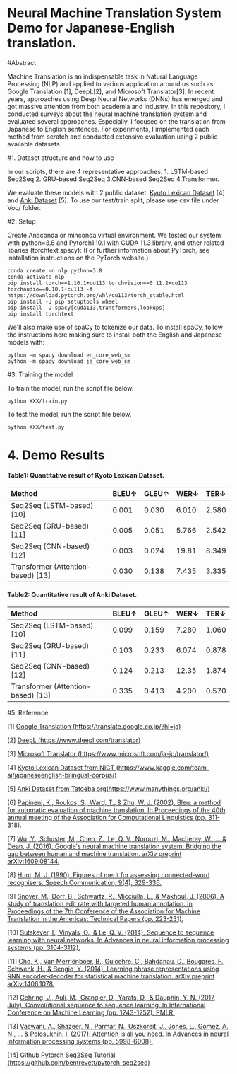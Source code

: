 # Neural Machine Translation System Demo for Japanese-English translation.


#Abstract

Machine Translation is an indispensable task in Natural Language Processing (NLP) and applied to various application around us such as Google Translation [1], DeepL[2], and Microsoft Translator[3]. In recent years, approaches using Deep Neural Networks (DNNs) has emerged and got massive attention from both academia and industry.
In this repository, I conducted surveys about the neural machine translation system and evaluated several approaches. Especially, I focused on the translation from Japanese to English sentences. For experiments, I implemented each method from scratch and conducted extensive evaluation using 2 public available datasets. 



#1. Dataset structure and how to use

In our scripts, there are 4 representative approaches. 1. LSTM-based Seq2Seq 2. GRU-based Seq2Seq 3.CNN-based Seq2Seq 4.Transformer.

We evaluate these models with 2 public dataset: [Kyoto Lexican Dataset](https://www.kaggle.com/team-ai/japaneseenglish-bilingual-corpus/) [4] and [Anki Dataset](https://www.manythings.org/anki/) [5]. 
To use our test/train split, please use csv file under Voc/ folder.


#2. Setup

Create Anaconda or minconda virtual environment. We tested our system with python=3.8 and Pytorch1.10.1 with CUDA 11.3 library, and other related libaries (torchtext spacy):
(For further information about PyTorch, see installation instructions on the PyTorch website.)
```
conda create -n nlp python=3.8
conda activate nlp
pip install torch==1.10.1+cu113 torchvision==0.11.2+cu113 torchaudio==0.10.1+cu113 -f https://download.pytorch.org/whl/cu113/torch_stable.html
pip install -U pip setuptools wheel
pip install -U spacy[cuda113,transformers,lookups]
pip install torchtext
```

We'll also make use of spaCy to tokenize our data. To install spaCy, follow the instructions here making sure to install both the English and Japanese models with:
```
python -m spacy download en_core_web_sm
python -m spacy download ja_core_web_sm
```

#3. Training the model

To train the model, run the script file below.
```
python XXX/train.py 
```
To test the model, run the script file below.
```
python XXX/test.py 
```

# 4. Demo Results

#### Table1: Quantitative result of Kyoto Lexican Dataset.

|Method|BLEU↑|GLEU↑|WER↓|TER↓|
|:---|:---|:---|:---|:---|
|Seq2Seq (LSTM-based) [10]|0.001|0.030|6.010|2.580|
|Seq2Seq (GRU-based) [11]|0.005|0.051|5.766|2.542|
|Seq2Seq (CNN-based) [12]|0.003|0.024|19.81|8.349|
|Transformer (Attention-based) [13]|0.030|0.138|7.435|3.335|


#### Table2: Quantitative result of Anki Dataset.

|Method|BLEU↑|GLEU↑|WER↓|TER↓|
|:---|:---|:---|:---|:---|
|Seq2Seq (LSTM-based) [10]|0.099|0.159|7.280|1.060|
|Seq2Seq (GRU-based) [11]|0.103|0.233|6.074|0.878|
|Seq2Seq (CNN-based) [12]|0.124|0.213|12.35|1.874|
|Transformer (Attention-based) [13]|0.335|0.413|4.200|0.570|








#5. Reference


[1] [Google Translation (https://translate.google.co.jp/?hl=ja)](https://translate.google.co.jp/?hl=ja)

[2] [DeepL (https://www.deepl.com/translator)](https://www.deepl.com/translator)

[3] [Microsoft Translator (https://www.microsoft.com/ja-jp/translator/)](https://www.microsoft.com/ja-jp/translator/)

[4] [Kyoto Lexican Dataset from NICT (https://www.kaggle.com/team-ai/japaneseenglish-bilingual-corpus/)](https://www.kaggle.com/team-ai/japaneseenglish-bilingual-corpus/)

[5] [Anki Dataset from Tatoeba org(https://www.manythings.org/anki/)](https://www.manythings.org/anki/)

[6] [Papineni, K., Roukos, S., Ward, T., & Zhu, W. J. (2002). Bleu: a method for automatic evaluation of machine translation. In Proceedings of the 40th annual meeting of the Association for Computational Linguistics (pp. 311-318).](https://aclanthology.org/P02-1040.pdf)

[7] [Wu, Y., Schuster, M., Chen, Z., Le, Q. V., Norouzi, M., Macherey, W., ... & Dean, J. (2016). Google's neural machine translation system: Bridging the gap between human and machine translation. arXiv preprint arXiv:1609.08144.](https://arxiv.org/pdf/1609.08144.pdf)

[8] [Hunt, M. J. (1990). Figures of merit for assessing connected-word recognisers. Speech Communication, 9(4), 329-336.](https://www.sciencedirect.com/science/article/abs/pii/016763939090008W)

[9] [Snover, M., Dorr, B., Schwartz, R., Micciulla, L., & Makhoul, J. (2006). A study of translation edit rate with targeted human annotation. In Proceedings of the 7th Conference of the Association for Machine Translation in the Americas: Technical Papers (pp. 223-231).](https://www.cs.umd.edu/~snover/pub/amta06/ter_amta.pdf)

[10] [Sutskever, I., Vinyals, O., & Le, Q. V. (2014). Sequence to sequence learning with neural networks. In Advances in neural information processing systems (pp. 3104-3112).](https://arxiv.org/pdf/1409.3215.pdf)

[11] [Cho, K., Van Merriënboer, B., Gulcehre, C., Bahdanau, D., Bougares, F., Schwenk, H., & Bengio, Y. (2014). Learning phrase representations using RNN encoder-decoder for statistical machine translation. arXiv preprint arXiv:1406.1078.](https://arxiv.org/pdf/1406.1078.pdf)

[12] [Gehring, J., Auli, M., Grangier, D., Yarats, D., & Dauphin, Y. N. (2017, July). Convolutional sequence to sequence learning. In International Conference on Machine Learning (pp. 1243-1252). PMLR.](https://arxiv.org/pdf/1705.03122.pdf)

[13] [Vaswani, A., Shazeer, N., Parmar, N., Uszkoreit, J., Jones, L., Gomez, A. N., ... & Polosukhin, I. (2017). Attention is all you need. In Advances in neural information processing systems (pp. 5998-6008).](https://arxiv.org/pdf/1706.03762.pdf)

[14] [Github Pytorch Seq2Seq Tutorial (https://github.com/bentrevett/pytorch-seq2seq)](https://github.com/bentrevett/pytorch-seq2seq)
